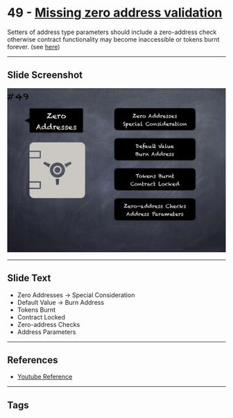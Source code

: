 # 49 - [Missing zero address validation](Missing%20zero%20address%20validation.md)
Setters of address type parameters should include a zero-address check otherwise contract functionality may become inaccessible or tokens burnt forever. (see [here](https://github.com/crytic/slither/wiki/Detector-Documentation#missing-zero-address-validation))
___
## Slide Screenshot
![049.png](../../images/4.%20Pitfalls%20and%20Best%20Practices%20101/049.png)
___
## Slide Text
- Zero Addresses -> Special Consideration
- Default Value -> Burn Address
- Tokens Burnt
- Contract Locked
- Zero-address Checks
- Address Parameters
___
## References
- [Youtube Reference](https://youtu.be/YVewx1xVROE?t=682)
___
## Tags